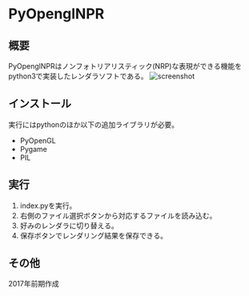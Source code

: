 
# PyOpenglNPR

## 概要
PyOpenglNPRはノンフォトリアリスティック(NRP)な表現ができる機能をpython3で実装したレンダラソフトである。
![screenshot](https://user-images.githubusercontent.com/31681741/30103796-ac60e8dc-932e-11e7-940e-c2d945f7c99c.png)

## インストール
実行にはpythonのほか以下の追加ライブラリが必要。
* PyOpenGL
* Pygame
* PIL

## 実行
1. index.pyを実行。
2. 右側のファイル選択ボタンから対応するファイルを読み込む。
3. 好みのレンダラに切り替える。
4. 保存ボタンでレンダリング結果を保存できる。

## その他
2017年前期作成
